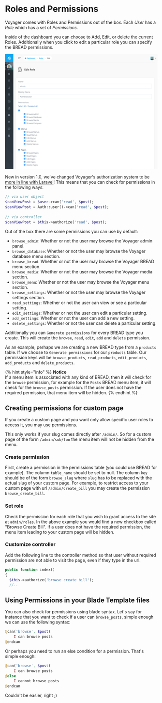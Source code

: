 # Roles and Permissions

Voyager comes with Roles and Permissions out of the box. Each _User_ has a _Role_ which has a set of _Permissions_.

Inside of the dashboard you can choose to Add, Edit, or delete the current Roles. Additionally when you click to edit a particular role you can specify the BREAD permissions.

![](../.gitbook/assets/role.png)

New in version 1.0, we've changed Voyager's authorization system to be [more in line with Laravel](https://laravel.com/docs/authorization#authorizing-actions-using-policies)! This means that you can check for permissions in the following ways:

```php
// via user object
$canViewPost = $user->can('read', $post);
$canViewPost = Auth::user()->can('read', $post);

// via controller
$canViewPost = $this->authorize('read', $post);
```

Out of the box there are some permissions you can use by default:

* `browse_admin`: Whether or not the user may browse the Voyager admin panel.
* `browse_database`: Whether or not the user may browse the Voyager database menu section.
* `browse_bread`: Whether or not the user may browse the Voyager BREAD menu section.
* `browse_media`: Whether or not the user may browse the Voyager media section.
* `browse_menu`: Whether or not the user may browse the Voyager menu section.
* `browse_settings`: Whether or not the user may browse the Voyager settings section.
* `read_settings`: Whether or not the user can view or see a particular setting.
* `edit_settings`: Whether or not the user can edit a particular setting.
* `add_settings`: Whether or not the user can add a new setting.
* `delete_settings`: Whether or not the user can delete a particular setting.

Additionally you can `Generate permissions` for every BREAD type you create. This will create the `browse`, `read`, `edit`, `add` and `delete` permission.

As an example, perhaps we are creating a new BREAD type from a `products` table. If we choose to `Generate permissions` for our `products` table. Our permission keys will be `browse_products`, `read_products`, `edit_products`, `add_products` and `delete_products`.

{% hint style="info" %}
**Notice**  
If a menu item is associated with any kind of BREAD, then it will check for the `browse` permission, for example for the `Posts` BREAD menu item, it will check for the `browse_posts` permission. If the user does not have the required permission, that menu item will be hidden.
{% endhint %}

## Creating permissions for custom page

If you create a custom page and you want only allow specific user roles to access it, you may use permissions.

This only works if your slug comes directly after `/admin/`. So for a custom page of the form `/admin/sub/foo` the menu item will not be hidden from  the menu.

### Create permission
First, create a permission in the permissions table (you could use BREAD for example). The column `table_name` should be set to null. The column `key` should be of the form `browse_slug` where `slug` has to be replaced with  the actual slug of your custom page. For example, to restrict access to your custom page with url `/admin/create_bill` you may create the permission `browse_create_bill`.

### Set role
Check the permission for each role that you wish to grant access to the site at `admin/roles`. In the above example you would find a new checkbox called "Browse Create Bill". If a user does not have the required permission, the menu item leading to your custom page will be hidden.

### Customize controller
Add the following line to the controller method so that user without required permission are not able to visit the page, even if they type in the url.

```php
public function index()
{
  $this->authorize('browse_create_bill');
  //..
```

## Using Permissions in your Blade Template files

You can also check for permissions using blade syntax. Let's say for instance that you want to check if a user can `browse_posts`, simple enough we can use the following syntax:

```php
@can('browse', $post)
    I can browse posts
@endcan
```

Or perhaps you need to run an else condition for a permission. That's simple enough:

```php
@can('browse', $post)
    I can browse posts
@else
    I cannot browse posts
@endcan
```

Couldn't be easier, right ;\)

